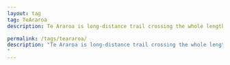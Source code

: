```yaml
---
layout: tag
tag: TeAraroa
description: Te Araroa is long-distance trail crossing the whole length of New Zealand. The average time to huke the trail is between four to five months and hikers cover more than 3000 km with more than 80 000 m of positive elevation gain. I hiked Te Araroa in 2025 and this is the collection of articles about my journey to Mordor.

permalink: /tags/teararoa/
description: "Te Araroa is long-distance trail crossing the whole length of New Zealand. The average time to huke the trail is between four to five months and hikers cover more than 3000 km with more than 80 000 m of positive elevation gain. I hiked Te Araroa in 2025 and this is the collection of articles about my journey to Mordor.
"
---
```

